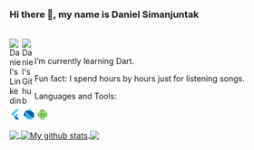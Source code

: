 ### Hi there 👋, my name is Daniel Simanjuntak

<br/>
<a href="https://linkedin.com/in/daniel-smnjuntak/">
  <img align="left" alt="Daniel's Linkedin" width="22px" src="https://cdn.jsdelivr.net/npm/simple-icons@v3/icons/linkedin.svg" />
</a>
<a href="https://github.com/DSmnjuntak">
  <img align="left" alt="Daniel's Github" width="22px" src="https://cdn.jsdelivr.net/npm/simple-icons@v3/icons/github.svg" />
</a>
<br/>



I’m currently learning Dart.

Fun fact: I spend hours by hours just for listening songs.


Languages and Tools:

<code><img height="20" src="https://raw.githubusercontent.com/github/explore/80688e429a7d4ef2fca1e82350fe8e3517d3494d/topics/flutter/flutter.png"></code>
<code><img height="20" src="https://raw.githubusercontent.com/github/explore/80688e429a7d4ef2fca1e82350fe8e3517d3494d/topics/dart/dart.png"></code>
<code><img height="20" src="https://raw.githubusercontent.com/github/explore/80688e429a7d4ef2fca1e82350fe8e3517d3494d/topics/android/android.png"></code>

     
<a href="https://github.com/DSmnjuntak">
  <img align="center" src="https://github-readme-stats.vercel.app/api/top-langs/?username=DSmnjuntak&theme=dark&hide_langs_below=1" />
</a>
<a href="https://github.com/DSmnjuntak">
 <img align="center" src="https://github-readme-stats.vercel.app/api?username=DSmnjuntak&show_icons=true&theme=dark&line_height=27" alt="My github stats"/>
</a>
<a href="https://github.com/DSmnjuntak/audioPlayer">
  <img align="center" src="https://github-readme-stats.vercel.app/api/pin/?username=DSmnjuntak&repo=audioPlayer&theme=dark" />
